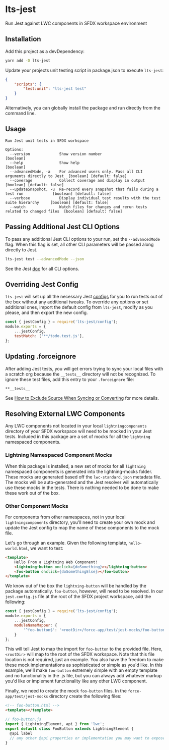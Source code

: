 # lts-jest

Run Jest against LWC components in SFDX workspace environment

## Installation

Add this project as a devDependency:

```bash
yarn add -D lts-jest
``` 

Update your projects unit testing script in package.json to execute `lts-jest`:

```json
{
    "scripts": {
        "test:unit": "lts-jest test"
    }
}
```

Alternatively, you can globally install the package and run directly from the command line.

## Usage

```
Run Jest unit tests in SFDX workspace

Options:
  --version             Show version number                                               [boolean]
  --help                Show help                                                         [boolean]
  --advancedMode, -a    For advanced users only. Pass all CLI arguments directly to Jest  [boolean] [default: false]
  --coverage            Collect coverage and display in output                            [boolean] [default: false]
  --updateSnapshot, -u  Re-record every snapshot that fails during a test run             [boolean] [default: false]
  --verbose             Display individual test results with the test suite hierarchy     [boolean] [default: false]
  --watch               Watch files for changes and rerun tests related to changed files  [boolean] [default: false]
```

## Passing Additional Jest CLI Options

To pass any additional Jest CLI options to your run, set the `--advancedMode` flag. When this flag is set, all other CLI parameters will be passed along directly to Jest.

```bash
lts-jest test --advancedMode --json
```

See the Jest [doc](http://facebook.github.io/jest/docs/en/cli.html) for all CLI options.

## Overriding Jest Config

`lts-jest` will set up all the necessary Jest [configs](http://facebook.github.io/jest/docs/en/configuration.html) for you to run tests out of the box without any additional tweaks. To override any options or set additional ones, import the default config from `lts-jest`, modify as you please, and then export the new config.

```js
const { jestConfig } = require('lts-jest/config');
module.exports = {
    ...jestConfig,
    testMatch: ['**/todo.test.js'],
};
```

## Updating .forceignore

After adding Jest tests, you will get errors trying to sync your local files with a scratch org because the `__tests__` directory will not be recognized. To ignore these test files, add this entry to your `.forceignore` file:

```
**__tests__
```

See [How to Exclude Source When Syncing or Converting](https://developer.salesforce.com/docs/atlas.en-us.sfdx_dev.meta/sfdx_dev/sfdx_dev_exclude_source.htm) for more details.

## Resolving External LWC Components

Any LWC components not located in your local `lightningcomponents` directory of your SFDX workspace will need to be mocked in your Jest tests. Included in this package are a set of mocks for all the `lightning` namespaced components.

### Lightning Namespaced Component Mocks

When this package is installed, a new set of mocks for all `lightning` namespaced components is generated into the lightning-mocks folder. These mocks are generated based off the `lwc-standard.json` metadata file. The mocks will be auto-generated and the Jest resolver will automatically use these mocks in the tests. There is nothing needed to be done to make these work out of the box.

### Other Component Mocks

For components from other namespaces, not in your local `lightningcomponents` directory, you'll need to create your own mock and update the Jest config to map the name of these components to the mock file. 

Let's go through an example. Given the following template, `hello-world.html`, we want to test:

```html
<template>
    Hello From a Lightning Web Component!
    <lightning-button onclick={doSomething}></lightning-button>
    <foo-button onclick={doSomethingElse}></foo-button>
</template>
```

We know out of the box the `lightning-button` will be handled by the package automatically. `foo-button`, however, will need to be resolved. In our `jest.config.js` file at the root of the SFDX project workspace, add the following:

```js
const { jestConfig } = require('lts-jest/config');
module.exports = {
    ...jestConfig,
    moduleNameMapper: {
        '^foo-button$': '<rootDir>/force-app/test/jest-mocks/foo-button',
    }
};
```

This will tell Jest to map the import for `foo-button` to the provided file. Here, `<rootDir>` will map to the root of the SFDX workspace. Note that this file location is not required, just an example. You also have the freedom to make these mock implementations as sophisticated or simple as you'd like. In this example, we'll make `foo-button` extremely simple with an empty template and no functionality in the .js file, but you can always add whatever markup you'd like or implement functionality like any other LWC component.

Finally, we need to create the mock `foo-button` files. In the `force-app/test/jest-mocks` directory create the following files:

```html
<!-- foo-button.html -->
<template></template>
```

```js
// foo-button.js
import { LightningElement, api } from 'lwc';
export default class FooButton extends LightningElement {
  @api label
  // any other @api properties or implementation you may want to expose here
}
```
